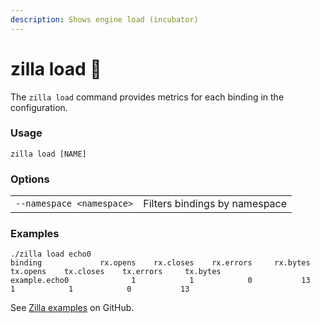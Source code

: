 ```yaml
---
description: Shows engine load (incubator)
---
```


# zilla load 🚧

The `zilla load` command provides metrics for each binding in the configuration.

### Usage

```bash:no-line-numbers
zilla load [NAME]
```

### Options

|                           |                               |
| ------------------------- | ----------------------------- |
| `--namespace <namespace>` | Filters bindings by namespace |

### Examples

```bash:no-line-numbers
./zilla load echo0
binding             rx.opens    rx.closes    rx.errors     rx.bytes     tx.opens    tx.closes    tx.errors     tx.bytes
example.echo0              1            1            0           13            1            1            0           13
```

See [Zilla examples](https://github.com/aklivity/zilla/tree/develop/examples) on GitHub.
